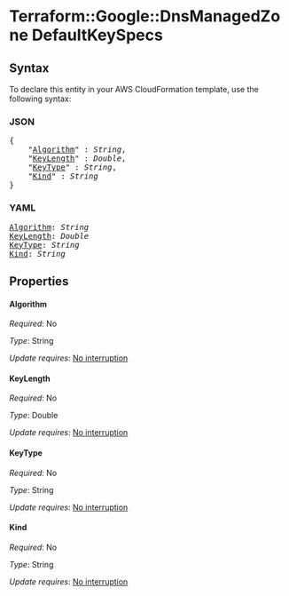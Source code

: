 # Terraform::Google::DnsManagedZone DefaultKeySpecs

## Syntax

To declare this entity in your AWS CloudFormation template, use the following syntax:

### JSON

<pre>
{
    "<a href="#algorithm" title="Algorithm">Algorithm</a>" : <i>String</i>,
    "<a href="#keylength" title="KeyLength">KeyLength</a>" : <i>Double</i>,
    "<a href="#keytype" title="KeyType">KeyType</a>" : <i>String</i>,
    "<a href="#kind" title="Kind">Kind</a>" : <i>String</i>
}
</pre>

### YAML

<pre>
<a href="#algorithm" title="Algorithm">Algorithm</a>: <i>String</i>
<a href="#keylength" title="KeyLength">KeyLength</a>: <i>Double</i>
<a href="#keytype" title="KeyType">KeyType</a>: <i>String</i>
<a href="#kind" title="Kind">Kind</a>: <i>String</i>
</pre>

## Properties

#### Algorithm

_Required_: No

_Type_: String

_Update requires_: [No interruption](https://docs.aws.amazon.com/AWSCloudFormation/latest/UserGuide/using-cfn-updating-stacks-update-behaviors.html#update-no-interrupt)

#### KeyLength

_Required_: No

_Type_: Double

_Update requires_: [No interruption](https://docs.aws.amazon.com/AWSCloudFormation/latest/UserGuide/using-cfn-updating-stacks-update-behaviors.html#update-no-interrupt)

#### KeyType

_Required_: No

_Type_: String

_Update requires_: [No interruption](https://docs.aws.amazon.com/AWSCloudFormation/latest/UserGuide/using-cfn-updating-stacks-update-behaviors.html#update-no-interrupt)

#### Kind

_Required_: No

_Type_: String

_Update requires_: [No interruption](https://docs.aws.amazon.com/AWSCloudFormation/latest/UserGuide/using-cfn-updating-stacks-update-behaviors.html#update-no-interrupt)


